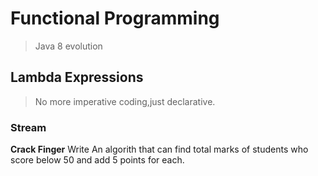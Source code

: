 # Functional Programming
> Java 8 evolution
## Lambda Expressions
> No more imperative coding,just declarative.
### Stream
**Crack Finger**
 Write An algorith that can find total marks of students who score below 50 and add 5 points for each.